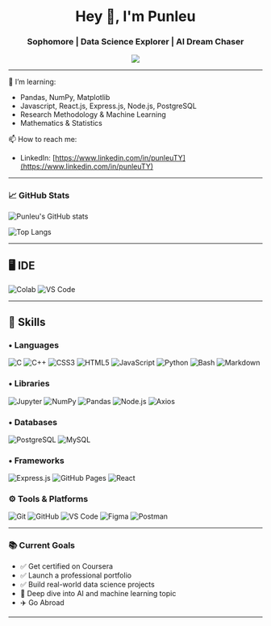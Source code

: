 <h1 align="center">Hey 👋, I'm Punleu</h1>
<h3 align="center">Sophomore | Data Science Explorer | AI Dream Chaser</h3>

<p align="center">
  <img src="https://readme-typing-svg.herokuapp.com?font=Fira+Code&size=20&pause=1000&center=true&vCenter=true&width=450&lines=Computer+Science+Student;Data+Science+Enthusiast;Lifelong+Learner" />
</p>

---


🌱 I’m learning:  
- Pandas, NumPy, Matplotlib  
- Javascript, React.js, Express.js, Node.js, PostgreSQL  
- Research Methodology & Machine Learning 
- Mathematics & Statistics
  
📫 How to reach me:  
- LinkedIn: [https://www.linkedin.com/in/punleuTY](https://www.linkedin.com/in/punleuTY)  


---

### 📈 GitHub Stats

![Punleu's GitHub stats](https://github-readme-stats.vercel.app/api?username=PunleuTY&show_icons=true&theme=radical)

![Top Langs](https://github-readme-stats.vercel.app/api/top-langs/?username=PunleuTY&layout=compact&theme=radical)

---
## 🖥️ IDE

![Colab](https://img.shields.io/badge/COLAB-F9AB00?style=for-the-badge&logo=googlecolab&logoColor=white)
![VS Code](https://img.shields.io/badge/VSCODE-007ACC?style=for-the-badge&logo=visualstudiocode&logoColor=white)

---

## 🧠 Skills

### • Languages  
![C](https://img.shields.io/badge/C-00599C?style=for-the-badge&logo=c&logoColor=white)
![C++](https://img.shields.io/badge/C%2B%2B-00599C?style=for-the-badge&logo=c%2B%2B&logoColor=white)
![CSS3](https://img.shields.io/badge/CSS3-1572B6?style=for-the-badge&logo=css3&logoColor=white)
![HTML5](https://img.shields.io/badge/HTML5-E34F26?style=for-the-badge&logo=html5&logoColor=white)
![JavaScript](https://img.shields.io/badge/JavaScript-F7DF1E?style=for-the-badge&logo=javascript&logoColor=black)
![Python](https://img.shields.io/badge/Python-3776AB?style=for-the-badge&logo=python&logoColor=white)
![Bash](https://img.shields.io/badge/Bash%20Script-121011?style=for-the-badge&logo=gnu-bash&logoColor=white)
![Markdown](https://img.shields.io/badge/Markdown-000000?style=for-the-badge&logo=markdown&logoColor=white)

### • Libraries  
![Jupyter](https://img.shields.io/badge/JUPYTER-F37626?style=for-the-badge&logo=jupyter&logoColor=white)
![NumPy](https://img.shields.io/badge/NUMPY-013243?style=for-the-badge&logo=numpy&logoColor=white)
![Pandas](https://img.shields.io/badge/PANDAS-150458?style=for-the-badge&logo=pandas&logoColor=white)
![Node.js](https://img.shields.io/badge/NODE%20JS-339933?style=for-the-badge&logo=node.js&logoColor=white)
![Axios](https://img.shields.io/badge/Axios-5A29E4?style=for-the-badge&logo=axios&logoColor=white)

### • Databases  
![PostgreSQL](https://img.shields.io/badge/PostgreSQL-4169E1?style=for-the-badge&logo=postgresql&logoColor=white)
![MySQL](https://img.shields.io/badge/MYSQL-4479A1?style=for-the-badge&logo=mysql&logoColor=white)

### • Frameworks  
![Express.js](https://img.shields.io/badge/EXPRESS%20JS-000000?style=for-the-badge&logo=express&logoColor=white)
![GitHub Pages](https://img.shields.io/badge/GITHUB%20PAGES-121013?style=for-the-badge&logo=github&logoColor=white)
![React](https://img.shields.io/badge/REACT-20232A?style=for-the-badge&logo=react&logoColor=61DAFB)


### ⚙️ Tools & Platforms  
![Git](https://img.shields.io/badge/Git-F05032?style=for-the-badge&logo=git&logoColor=white)
![GitHub](https://img.shields.io/badge/GitHub-181717?style=for-the-badge&logo=github&logoColor=white)
![VS Code](https://img.shields.io/badge/VS%20Code-0078d7?style=for-the-badge&logo=visual-studio-code&logoColor=white)
![Figma](https://img.shields.io/badge/Figma-F24E1E?style=for-the-badge&logo=figma&logoColor=white)
![Postman](https://img.shields.io/badge/Postman-FF6C37?style=for-the-badge&logo=postman&logoColor=white)

---

### 📚 Current Goals

- ✅ Get certified on Coursera  
- ✅ Launch a professional portfolio  
- ✅ Build real-world data science projects  
- 🧠 Deep dive into AI and machine learning topic
- ✈️ Go Abroad 

---
